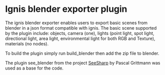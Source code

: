 # Ignis blender exporter plugin

The ignis blender exporter enables users to export basic scenes from blender in a json format compatible with ignis.
The basic scene supported by the plugin include: objects, camera (one), lights (point light, spot light, directional light, area light, environmental light for both RGB and Texture), materials (no nodes).

To build the plugin simply run build_blender then add the zip file to blender.

The plugin see_blender from the project [SeeSharp](https://github.com/pgrit/SeeSharp) by Pascal Grittmann was used as a base for the code.